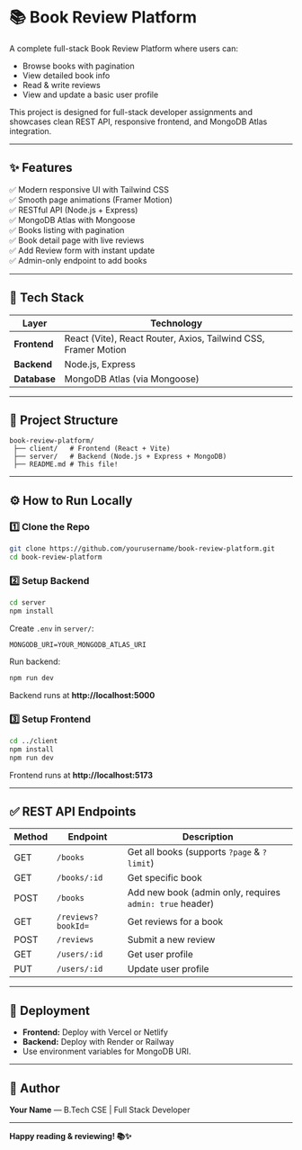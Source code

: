 # 📚 Book Review Platform

A complete full-stack Book Review Platform where users can:
- Browse books with pagination
- View detailed book info
- Read & write reviews
- View and update a basic user profile

This project is designed for full-stack developer assignments and showcases clean REST API, responsive frontend, and MongoDB Atlas integration.

---

## ✨ Features

✅ Modern responsive UI with Tailwind CSS  
✅ Smooth page animations (Framer Motion)  
✅ RESTful API (Node.js + Express)  
✅ MongoDB Atlas with Mongoose  
✅ Books listing with pagination  
✅ Book detail page with live reviews  
✅ Add Review form with instant update  
✅ Admin-only endpoint to add books

---

## 🚀 Tech Stack

| Layer | Technology |
| ----- | ----------- |
| **Frontend** | React (Vite), React Router, Axios, Tailwind CSS, Framer Motion |
| **Backend** | Node.js, Express |
| **Database** | MongoDB Atlas (via Mongoose)

---

## 📂 Project Structure

```
book-review-platform/
 ├── client/   # Frontend (React + Vite)
 ├── server/   # Backend (Node.js + Express + MongoDB)
 ├── README.md # This file!
```

---

## ⚙️ How to Run Locally

### 1️⃣ Clone the Repo

```bash
git clone https://github.com/yourusername/book-review-platform.git
cd book-review-platform
```

### 2️⃣ Setup Backend

```bash
cd server
npm install
```

Create `.env` in `server/`:

```
MONGODB_URI=YOUR_MONGODB_ATLAS_URI
```

Run backend:

```bash
npm run dev
```

Backend runs at **http://localhost:5000**

### 3️⃣ Setup Frontend

```bash
cd ../client
npm install
npm run dev
```

Frontend runs at **http://localhost:5173**

---

## ✅ REST API Endpoints

| Method | Endpoint | Description |
|--------|-----------|--------------|
| GET | `/books` | Get all books (supports `?page` & `?limit`) |
| GET | `/books/:id` | Get specific book |
| POST | `/books` | Add new book (admin only, requires `admin: true` header) |
| GET | `/reviews?bookId=` | Get reviews for a book |
| POST | `/reviews` | Submit a new review |
| GET | `/users/:id` | Get user profile |
| PUT | `/users/:id` | Update user profile |

---

## 🚀 Deployment

- **Frontend:** Deploy with Vercel or Netlify
- **Backend:** Deploy with Render or Railway
- Use environment variables for MongoDB URI.

---

## 🙌 Author

**Your Name** — B.Tech CSE | Full Stack Developer

---

**Happy reading & reviewing! 📚✨**
